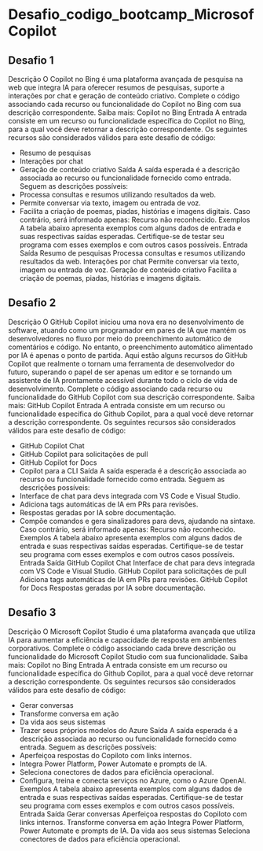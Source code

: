 
# Desafio_codigo_bootcamp_MicrosofCopilot

## Desafio 1

Descrição
O Copilot no Bing é uma plataforma avançada de pesquisa na web que integra IA para oferecer resumos de pesquisas, suporte a interações por chat e geração de conteúdo criativo. Complete o código associando cada recurso ou funcionalidade do Copilot no Bing com sua descrição correspondente.
Saiba mais: Copilot no Bing
Entrada
A entrada consiste em um recurso ou funcionalidade específica do Copilot no Bing, para a qual você deve retornar a descrição correspondente. Os seguintes recursos são considerados válidos para este desafio de código:
- Resumo de pesquisas
- Interações por chat
- Geração de conteúdo criativo
Saída
A saída esperada é a descrição associada ao recurso ou funcionalidade fornecido como entrada. Seguem as descrições possíveis:
- Processa consultas e resumos utilizando resultados da web.
- Permite conversar via texto, imagem ou entrada de voz.
- Facilita a criação de poemas, piadas, histórias e imagens digitais.
Caso contrário, será informado apenas: Recurso não reconhecido.
Exemplos
A tabela abaixo apresenta exemplos com alguns dados de entrada e suas respectivas saídas esperadas. Certifique-se de testar seu programa com esses exemplos e com outros casos possíveis.
Entrada	Saída
Resumo de pesquisas	Processa consultas e resumos utilizando resultados da web.
Interações por chat	Permite conversar via texto, imagem ou entrada de voz.
Geração de conteúdo criativo	Facilita a criação de poemas, piadas, histórias e imagens digitais.


## Desafio 2
Descrição
O GitHub Copilot iniciou uma nova era no desenvolvimento de software, atuando como um programador em pares de IA que mantém os desenvolvedores no fluxo por meio do preenchimento automático de comentários e código. No entanto, o preenchimento automático alimentado por IA é apenas o ponto de partida. Aqui estão alguns recursos do GitHub Copilot que realmente o tornam uma ferramenta de desenvolvedor do futuro, superando o papel de ser apenas um editor e se tornando um assistente de IA prontamente acessível durante todo o ciclo de vida de desenvolvimento. Complete o código associando cada recurso ou funcionalidade do GitHub Copilot com sua descrição correspondente.
Saiba mais: GitHub Copilot
Entrada
A entrada consiste em um recurso ou funcionalidade específica do Github Copilot, para a qual você deve retornar a descrição correspondente. Os seguintes recursos são considerados válidos para este desafio de código:
- GitHub Copilot Chat
- GitHub Copilot para solicitações de pull
- GitHub Copilot for Docs
- Copilot para a CLI
Saída
A saída esperada é a descrição associada ao recurso ou funcionalidade fornecido como entrada. Seguem as descrições possíveis:
- Interface de chat para devs integrada com VS Code e Visual Studio.
- Adiciona tags automáticas de IA em PRs para revisões.
- Respostas geradas por IA sobre documentação.
- Compõe comandos e gera sinalizadores para devs, ajudando na sintaxe.
Caso contrário, será informado apenas: Recurso não reconhecido.
Exemplos
A tabela abaixo apresenta exemplos com alguns dados de entrada e suas respectivas saídas esperadas. Certifique-se de testar seu programa com esses exemplos e com outros casos possíveis.
Entrada	Saída
GitHub Copilot Chat	Interface de chat para devs integrada com VS Code e Visual Studio.
GitHub Copilot para solicitações de pull	Adiciona tags automáticas de IA em PRs para revisões.
GitHub Copilot for Docs	Respostas geradas por IA sobre documentação.

## Desafio 3
Descrição
O Microsoft Copilot Studio é uma plataforma avançada que utiliza IA para aumentar a eficiência e capacidade de resposta em ambientes corporativos. Complete o código associando cada breve descrição ou funcionalidade do Microsoft Copilot Studio com sua funcionalidade.
Saiba mais: Copilot no Bing
Entrada
A entrada consiste em um recurso ou funcionalidade específica do Github Copilot, para a qual você deve retornar a descrição correspondente. Os seguintes recursos são considerados válidos para este desafio de código:
- Gerar conversas
- Transforme conversa em ação
- Da vida aos seus sistemas
- Trazer seus próprios modelos do Azure
Saída
A saída esperada é a descrição associada ao recurso ou funcionalidade fornecido como entrada. Seguem as descrições possíveis:
- Aperfeiçoa respostas do Copiloto com links internos.
- Integra Power Platform, Power Automate e prompts de IA.
- Seleciona conectores de dados para eficiência operacional.
- Configura, treina e conecta serviços no Azure, como o Azure OpenAI.
Exemplos
A tabela abaixo apresenta exemplos com alguns dados de entrada e suas respectivas saídas esperadas. Certifique-se de testar seu programa com esses exemplos e com outros casos possíveis.
Entrada	Saída
Gerar conversas	Aperfeiçoa respostas do Copiloto com links internos.
Transforme conversa em ação	Integra Power Platform, Power Automate e prompts de IA.
Da vida aos seus sistemas	Seleciona conectores de dados para eficiência operacional.








	
